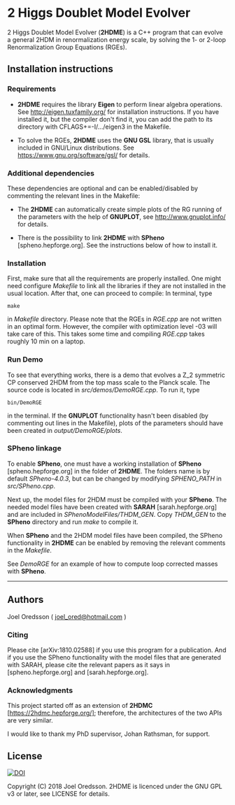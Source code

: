 # 2 Higgs Doublet Model Evolver

2 Higgs Doublet Model Evolver (**2HDME**) is a C++ program that can evolve a general
2HDM in renormalization energy scale, by solving the 1- or 2-loop 
Renormalization Group Equations (RGEs).

## Installation instructions

### Requirements 

* **2HDME** requires the library **Eigen** to perform linear algebra operations.
See http://eigen.tuxfamily.org/ for installation instructions.
If you have installed it, but the compiler don't find it, you can add the path
to its directory with 
  CFLAGS+=-I/.../eigen3 
in the Makefile.

* To solve the RGEs, **2HDME** uses the **GNU GSL** library, that is usually included in
GNU/Linux distributions. See https://www.gnu.org/software/gsl/ for details.

### Additional dependencies

These dependencies are optional and can be enabled/disabled by commenting the
relevant lines in the Makefile:

* The **2HDME** can automatically create simple plots of the RG running of the 
parameters with the help of **GNUPLOT**, see http://www.gnuplot.info/ for details.

* There is the possibility to link **2HDME** with **SPheno** [spheno.hepforge.org].
See the instructions below of how to install it.

### Installation

First, make sure that all the requirements are properly installed.
One might need configure *Makefile* to link all the libraries if they are not installed
in the usual location. After that, one can proceed to compile: In terminal, type
```
make
```
in *Makefile* directory. Please note that the RGEs in *RGE.cpp* are not written in an 
optimal form. However, the compiler with optimization level -03 will take care
of this. This takes some time and compiling *RGE.cpp* takes roughly 10 min on a laptop.

### Run Demo

To see that everything works, there is a demo that evolves a Z_2 symmetric CP 
conserved 2HDM from the top mass scale to the Planck scale. The source code is located in *src/demos/DemoRGE.cpp*.
To run it, type
```
bin/DemoRGE
```
in the terminal.
If the **GNUPLOT** functionality hasn't been disabled (by commenting out lines in
the Makefile), plots of the parameters should have been created in 
*output/DemoRGE/plots*.

### SPheno linkage

To enable **SPheno**, one must have a working installation of **SPheno** [spheno.hepforge.org] 
in the folder of **2HDME**. The folders name is by default *SPheno-4.0.3*, but can be changed by 
modifying *SPHENO_PATH* in *src/SPheno.cpp*. 

Next up, the model files for 2HDM must be compiled with your **SPheno**. The needed
model files have been created with **SARAH** [sarah.hepforge.org] and are included 
in *SPhenoModelFiles/THDM_GEN*. Copy *THDM_GEN* to the **SPheno** directory and run
*make* to compile it.

When **SPheno** and the 2HDM model files have been compiled, the SPheno functionality
in **2HDME** can be enabled by removing the relevant comments in the *Makefile*.

See *DemoRGE* for an example of how to compute loop corrected masses with **SPheno**. 

********************************************************************************

## Authors

Joel Oredsson ( joel_ored@hotmail.com )

### Citing
Please cite [arXiv:1810.02588] if you use this program for a publication.
And if you use the SPheno functionality with the model files that are generated
with SARAH, please cite the relevant papers as it says in [spheno.hepforge.org] and [sarah.hepforge.org].

### Acknowledgments 

This project started off as an extension of **2HDMC** [https://2hdmc.hepforge.org/];
therefore, the architectures of the two APIs are very similar. 

I would like to thank my PhD supervisor, Johan Rathsman, for support.

## License

[![DOI](https://zenodo.org/badge/149639202.svg)](https://zenodo.org/badge/latestdoi/149639202)

Copyright (C) 2018 Joel Oredsson.
2HDME is licenced under the GNU GPL v3 or later, see LICENSE for details.



